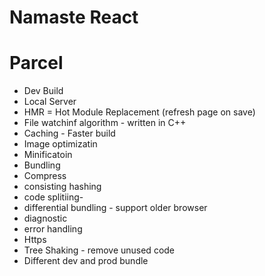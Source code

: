 # Namaste React

# Parcel
- Dev Build
- Local Server
- HMR = Hot Module Replacement (refresh page on save)
- File watchinf algorithm - written in C++
- Caching - Faster build 
- Image optimizatin
- Minificatoin
- Bundling
- Compress
- consisting hashing
- code splitiing-
- differential bundling - support older browser
- diagnostic
- error handling
- Https
- Tree Shaking - remove unused code
- Different dev and prod bundle